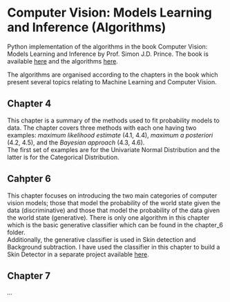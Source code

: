 # Computer Vision: Models Learning and Inference (Algorithms)

Python implementation of the algorithms in the book Computer Vision: Models Learning and Inference by Prof. Simon J.D. Prince. The book is available [here](http://www.computervisionmodels.com) and the algorithms [here](http://www0.cs.ucl.ac.uk/external/s.prince/book/Algorithms.pdf).

The algorithms are organised according to the chapters in the book which present several topics relating to Machine Learning and Computer Vision.

## Chapter 4
This chapter is a summary of the methods used to fit probability models to data. The chapter covers three methods with each one having two examples: _maximum likelihood estimate_ (4.1, 4.4), _maximum a posteriori_ (4.2, 4.5), and the _Bayesian approach_ (4.3, 4.6).\
The first set of examples are for the Univariate Normal Distribution and the latter is for the Categorical Distribution.

## Cahpter 6
This chapter focuses on introducing the two main categories of computer vision models; those that model the probability of the world state given the data (discriminative) and those that model the probability of the data given the world state (generative). There is only one algorithm in this chapter which is the basic generative classifier which can be found in the chapter_6 folder.\
Additionally, the generative classifier is used in Skin detection and Background subtraction. I have used the classifier in this chapter to build a Skin Detector in a separate project available [here](https://github.com/jimiolaniyan/SkinDetector).

## Chapter 7
_..._
